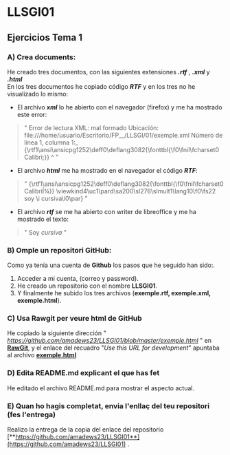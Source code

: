 # LLSGI01
## Ejercicios Tema 1

### A) Crea documents:
He creado tres documentos, con las siguientes extensiones **_.rtf_** , **_.xml_** y **_.html_**   
En los tres documentos he copiado código **_RTF_** y en los tres no he visualizado lo mismo:  
* El archivo **_xml_** lo he abierto con el navegador (firefox) y me ha mostrado este error:  
>" Error de lectura XML: mal formado Ubicación: file:///home/usuario/Escritorio/FP__/LLSGI/01/exemple.xml Número de línea 1, columna 1:_  {\rtf1\ansi\ansicpg1252\deff0\deflang3082{\fonttbl{\f0\fnil\fcharset0 Calibri;}} ^ "    
* El archivo **_html_** me ha mostrado en el navegador el código **_RTF_**:
>" {\rtf1\ansi\ansicpg1252\deff0\deflang3082{\fonttbl{\f0\fnil\fcharset0 CalibriÍ¾}} \viewkind4\uc1\pard\sa200\sl276\slmult1\lang10\f0\fs22 soy \i cursiva\i0\par} "
* El archivo **_rtf_** se me ha abierto con writer de libreoffice y me ha mostrado el texto: 
>" Soy _cursiva_ "
### B) Omple un repositori GitHub:
Como ya tenía una cuenta de **Github** los pasos que he seguido han sido:.  
1. Acceder a mi cuenta, (correo y password).  
2. He creado un repositorio con el nombre **LLSGI01**. 
3. Y finalmente he subido los tres archivos (**exemple.rtf, exemple.xml, exemple.html**).
### C) Usa Rawgit per veure html de GitHub
He copiado la siguiente dirección " _https://github.com/amadews23/LLSGI01/blob/master/exemple.html_ " en [**RawGit**]( https://rawgit.com/), y el enlace del recuadro "_Use this URL for development_" apuntaba al archivo [**exemple.html**](https://rawgit.com/amadews23/LLSGI01/master/exemple.html)    
### D) Edita README.md explicant el que has fet
He editado el archivo README.md para mostrar el aspecto actual.
### E) Quan ho hagis completat, envia l'enllaç del teu repositori (fes l'entrega)
Realizo la entrega de la copia del enlace del repositorio  [**https://github.com/amadews23/LLSGI01**](https://github.com/amadews23/LLSGI01) .
